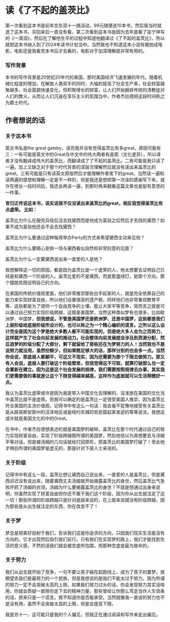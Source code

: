 # 读《了不起的盖茨比》

<aside>
第一次看到这本书是前年京东双十一搞活动，99元随便选10本书，然后我当时就选了这本书，买回来后一直没有看，第二次看到这本书是因为去年底看了巫宁坤写的《一滴泪》，然后在了解他生平的过程中知道他翻译过《了不起的盖茨比》，所以就把这本书纳入到了2024年读书计划当中。当然我也不知道这本小说有被拍成电影，电影还是我看完本书后才去看的，电影对于加深理解是非常有用的。

### 写作背景

本书的写作背景是20世纪20年代的美国，那时美国经济飞速发展的年代。随着机械化程度的增加，在解放人类双手的同时，大幅的提高了社会生产率，社会财富越聚越多、社会面貌快速变化，但积聚增长的财富，让人们开始摒弃传统的清教徒对人们的教义，从而让人们沉迷在享乐主义的氛围当中，作者杰拉德把这段时间称之为爵士时代。

## 作者想说的话

### 关于这本书

英文书名是the great gatsby，读完我并没有觉得盖茨比有多great，原因可能有三：一有可能是英文中的Great与中文中的伟大两者有差距（文化差异），所以译者才没有翻译成伟大的盖茨比，而翻译成了了不起的盖茨比。二有可能是我只读了一遍，加上又缺乏对于那个时代背景的深层次理解然后就没有读出来盖茨比的great。三有可能是只有读英文原版然后才能理解作者笔下的great。当然读一遍和读两遍的感想和理解一定是不一样的，但是我还是想把第一次读的感谢写下来，或许在很长一段时间后，我还会再读一遍，到那时再来翻看这篇文章也是挺有意思的一件事。

**言归正传说这本书，说实话我不仅没读出来盖茨比的great，相反我觉得盖茨比有点虚荣。 比如：**

盖茨比为什么在服完兵役后没去找黛西而是他成为富翁之后然后才去找的黛西？如果不成为富翁他还会不会去找黛西？

盖茨比为什么要通过这种每周举办Party的方式来希望黛西主动来见他？

盖茨比为什么要精心安排一场与黛西看似自然却非常刻意的见面？

盖茨比为什么一定要黛西说出来一直爱的人是他？

我想解释这一切的原因，都是因为盖茨比是一个虚荣的人，他太想要去证明自己已经是和黛西一个阶级的人。盖茨比爱的不是黛西，而是那盏绿灯，是那个方向，那个摆脱贫困证明自己的方向。

在美国的传统价值观里面，他们非常推崇那些白手起家的人，就是完全依靠自己的能力来实现财富自由，所以他们设置很高的遗产税，同样他们也非常重视教育平等、这些都是为了提供一个自由竞争的土壤，能让大家平等竞争，简而言之就是可以通过自己努力实现阶级跨越，这既是美国梦。当然这种类似梦有也很多，比如欧洲梦、中国梦。**但我想说，不管是美国梦还是欧洲梦、还是中国梦，这些都是我们上层阶级给底层阶级所设计的，也可以称之为一个精心编织的谎言。之所以这么设计完全是因为这个梦是绝大多数人都不可能实现的，但是绝大多人会为之而努力，这样就产生了社会向前发展的推动力。社会整体向前发展就会涉及到资源分配，然后造梦的阶级分配了大部分，剩下就留给了那些还在为梦努力的人！当然我也不是说努力就没用，虽然份额少，但如果糕足够大的话，那样分到的也会多一点。当然你会说，那底层人都躺平，可这又不现实，因为还需要为那个下限去做努力。那又有人会说，底层人要打破这个阶级壁垒，但我觉得这不可取，就算打破那么也一定会重新在建立。因为这是这个社会发展的规律，我们需要按照规律去办事，其实我们更需要做的事就是让这个下限变得越来越高，这样作为底层就可以生活稍微好一点。**

我认为盖茨比虚荣或许是因为我是带入中国文化去理解的，没准放在美国的文化当中盖茨比就不是虚荣。但我可以确定的是盖茨比一定很受美国人推崇，因为盖茨比符合美国的主流价值观，记得书中有这么一句话：我会毫不犹豫地接受有关盖茨比是从路易斯安那州的沼泽地区或是纽约东城的贫民窟起家发迹的等等说法。我想这或许就是美国文化的中的Great。

在书中，作者杰拉德想表述的就是美国梦的破碎。盖茨比在那个时代通过自己的努力实现财富自由，实现了阶级跨越既所谓的美国梦，然后他信以为真想要去与汤姆平等对话，但是被汤姆的几句话就给打回原形，把盖茨比的美国梦打破了！至此他才明白所谓的美国梦是虚无的，那是针对下层人士来说的。

### 关于阶级

记得书中有这么一段，盖茨比想让黛西自己说出来，一直爱的人是盖茨比，但是黛西迟迟没有说出来，随着黛西丈夫汤姆就开始揭露盖茨比的身世，然后盖茨比气急败坏抓了汤姆的衣领。汤姆为什么要揭露盖茨比的身世？不就是想通过出身来说明，你虽然实现了财富自由但你还不属于我们这个阶级，因为你从出生就注定了这一切！那些所谓的阶级跨越只是针对底层来说的，在上层来说就没有阶级跨越，因为那些是从出生就注定的东西，你在改变不了！

### 关于梦

梦总是把美好投射于我们，告诉我们这是你追求的方向，只因我们现实生活是没有方向的，它才出现然后指引我们前行。只有我们在实现梦的路上，我们才能找到生活的意义感，不然的话我们就会被空虚所包围，而那种空虚是最为致命的。

### 关于努力

我们从出生就开始了竞争，一句不要让孩子输在起跑线上，成为了孩子的噩梦。放眼望去我们是最努力的一个民族，但是我想说的是我们不能太过于努力，因为所谓的努力一定不会突破太高的上限，如果我们努力过头的话，你会发现努力其实没啥用，你就会质疑一直陪你走下去的精神力量，那些曾经让你那么笃定当作人生信条的话，原来只是一个谎言。我不知道你是否能承受。当然就像我一直说的努力也不是没有用，虽然不会突破太高的上限，但是会提高下限。

我是苏十一，这可能只是我的个人偏见，但我正在通过阅读和写作来走出偏见。

